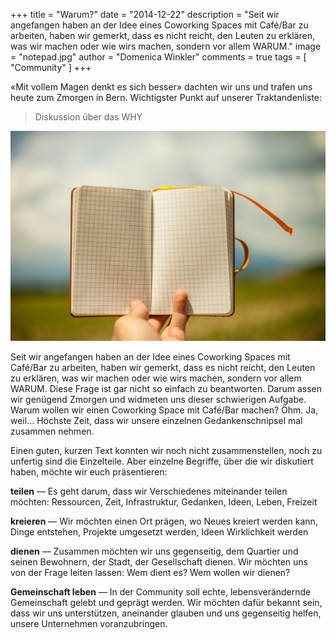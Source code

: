 +++
title = "Warum?"
date = "2014-12-22"
description = "Seit wir angefangen haben an der Idee eines Coworking Spaces mit Café/Bar zu arbeiten, haben wir gemerkt, dass es nicht reicht, den Leuten zu erklären, was wir machen oder wie wirs machen, sondern vor allem WARUM."
image = "notepad.jpg"
author = "Domenica Winkler"
comments = true
tags = [ "Community" ]
+++

«Mit vollem Magen denkt es sich besser» dachten wir uns und trafen uns heute zum Zmorgen in Bern. Wichtigster Punkt auf unserer Traktandenliste: 

> Diskussion über das WHY

![Notepad](notepad.jpg)

Seit wir angefangen haben an der Idee eines Coworking Spaces mit Café/Bar zu arbeiten, haben wir gemerkt, dass es nicht reicht, den Leuten zu erklären, was wir machen oder wie wirs machen, sondern vor allem WARUM. Diese Frage ist gar nicht so einfach zu beantworten. Darum assen wir genügend Zmorgen und widmeten uns dieser schwierigen Aufgabe. Warum wollen wir einen Coworking Space mit Café/Bar machen? Öhm. Ja, weil… Höchste Zeit, dass wir unsere einzelnen Gedankenschnipsel mal zusammen nehmen.

Einen guten, kurzen Text konnten wir noch nicht zusammenstellen, noch zu unfertig sind die Einzelteile. Aber einzelne Begriffe, über die wir diskutiert haben, möchte wir euch präsentieren:

**teilen** &mdash; Es geht darum, dass wir Verschiedenes miteinander teilen möchten: Ressourcen, Zeit, Infrastruktur, Gedanken, Ideen, Leben, Freizeit

**kreieren** &mdash; Wir möchten einen Ort prägen, wo Neues kreiert werden kann, Dinge entstehen, Projekte umgesetzt werden, Ideen Wirklichkeit werden

**dienen** &mdash; Zusammen möchten wir uns gegenseitig, dem Quartier und seinen Bewohnern, der Stadt, der Gesellschaft dienen. Wir möchten uns von der Frage leiten lassen: Wem dient es? Wem wollen wir dienen?

**Gemeinschaft leben** &mdash; In der Community soll echte, lebensverändernde Gemeinschaft gelebt und geprägt werden. Wir möchten dafür bekannt sein, dass wir uns unterstützen, aneinander glauben und uns gegenseitig helfen, unsere Unternehmen voranzubringen.